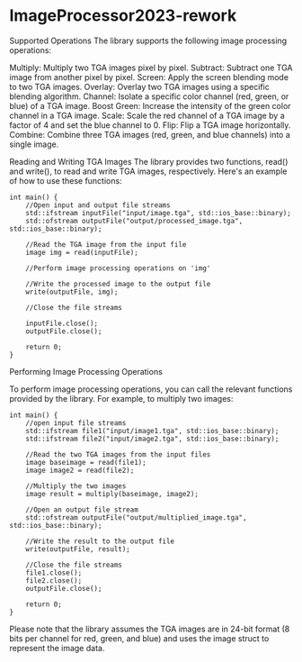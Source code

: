 # ImageProcessor2023-rework

Supported Operations
The library supports the following image processing operations:

Multiply: Multiply two TGA images pixel by pixel.
Subtract: Subtract one TGA image from another pixel by pixel.
Screen: Apply the screen blending mode to two TGA images.
Overlay: Overlay two TGA images using a specific blending algorithm.
Channel: Isolate a specific color channel (red, green, or blue) of a TGA image.
Boost Green: Increase the intensity of the green color channel in a TGA image.
Scale: Scale the red channel of a TGA image by a factor of 4 and set the blue channel to 0.
Flip: Flip a TGA image horizontally.
Combine: Combine three TGA images (red, green, and blue channels) into a single image.



Reading and Writing TGA Images
The library provides two functions, read() and write(), to read and write TGA images, respectively. Here's an example of how to use these functions:


    int main() {
        //Open input and output file streams
        std::ifstream inputFile("input/image.tga", std::ios_base::binary);
        std::ofstream outputFile("output/processed_image.tga", std::ios_base::binary);

        //Read the TGA image from the input file
        image img = read(inputFile);
    
        //Perform image processing operations on 'img'
    
        //Write the processed image to the output file
        write(outputFile, img);
    
        //Close the file streams
        
        inputFile.close();
        outputFile.close();
    
        return 0;
    }

Performing Image Processing Operations

To perform image processing operations, you can call the relevant functions provided by the library. For example, to multiply two images:


    int main() {
        //open input file streams
        std::ifstream file1("input/image1.tga", std::ios_base::binary);
        std::ifstream file2("input/image2.tga", std::ios_base::binary);

        //Read the two TGA images from the input files
        image baseimage = read(file1);
        image image2 = read(file2);
    
        //Multiply the two images
        image result = multiply(baseimage, image2);
    
        //Open an output file stream
        std::ofstream outputFile("output/multiplied_image.tga", std::ios_base::binary);
    
        //Write the result to the output file
        write(outputFile, result);
    
        //Close the file streams
        file1.close();
        file2.close();
        outputFile.close();
    
        return 0;
    }


Please note that the library assumes the TGA images are in 24-bit format (8 bits per channel for red, green, and blue) and uses the image struct to represent the image data.

